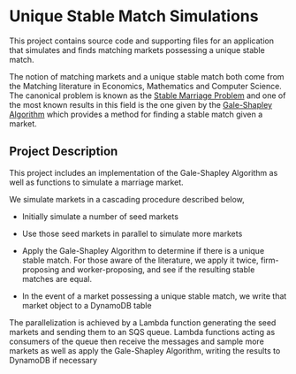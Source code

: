 # Unique Stable Match Simulations

This project contains source code and supporting files for an application that simulates and finds matching markets possessing a unique stable match.

The notion of matching markets and a unique stable match both come from the Matching literature in Economics, Mathematics and Computer Science. The canonical problem is known as the [Stable Marriage Problem](https://en.wikipedia.org/wiki/Stable_marriage_problem) and one of the most known results in this field is the one given by the [Gale-Shapley Algorithm](https://en.wikipedia.org/wiki/Gale%E2%80%93Shapley_algorithm) which provides a method for finding a stable match given a market.

## Project Description

This project includes an implementation of the Gale-Shapley Algorithm as well as functions to simulate a marriage market.

We simulate markets in a cascading procedure described below,

- Initially simulate a number of seed markets

- Use those seed markets in parallel to simulate more markets

- Apply the Gale-Shapley Algorithm to determine if there is a unique stable match. For those aware of the literature, we apply it twice, firm-proposing and worker-proposing, and see if the resulting stable matches are equal.

- In the event of a market possessing a unique stable match, we write that market object to a DynamoDB table

The parallelization is achieved by a Lambda function generating the seed markets and sending them to an SQS queue. Lambda functions acting as consumers of the queue then receive the messages and sample more markets as well as apply the Gale-Shapley Algorithm, writing the results to DynamoDB if necessary
